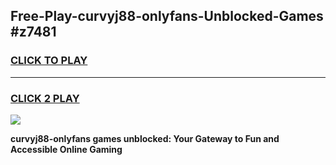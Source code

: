 
## Free-Play-curvyj88-onlyfans-Unblocked-Games #z7481
<h3>
<a href="https://news.freeplayer.one?title=curvyj88-onlyfans&ref=8M">CLICK TO PLAY</a></h3>
<hr>

<h3>
<a href="https://news.freeplayer.one?title=curvyj88-onlyfans&ref=8M">CLICK 2 PLAY</a>
  
</h3>

<a href="https://news.freeplayer.one?title=curvyj88-onlyfans&ref=8M"><img src="https://clearcache.store/games.png"></a>


**curvyj88-onlyfans games unblocked: Your Gateway to Fun and Accessible Online Gaming**
